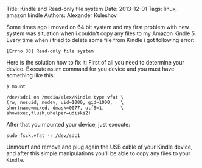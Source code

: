 Title: Kindle and Read-only file system
Date: 2013-12-01
Tags: linux, amazon kindle
Authors:  Alexander Kuleshov


Some times ago i moved on 64 bit system and my first problem with new system was situation when i couldn't copy any files to my Amazon Kindle 5. Every time when i tried to delete some file from Kindle i got following error:

```
[Errno 30] Read-only file system
```

Here is the solution how to fix it: First of all you need to determine your device. Execute `mount` command for you device and you must have something like this:

```
$ mount

/dev/sdc1 on /media/alex/Kindle type vfat \
(rw, nosuid, nodev, uid=1000, gid=1000,   \
shortname=mixed, dmask=0077, utf8=1,      \
showexec,flush,uhelper=udisks2)
```

After that you mounted your device, just execute:

```
sudo fsck.vfat -r /dev/sdc1
```

Unmount and remove and plug again the USB cable of your Kindle device, and after this simple manipulations you'll  be able to copy any files to your `Kindle`.
